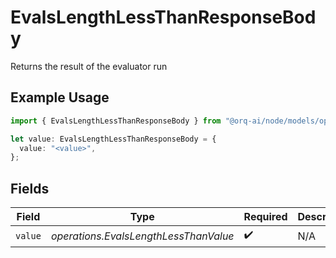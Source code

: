 # EvalsLengthLessThanResponseBody

Returns the result of the evaluator run

## Example Usage

```typescript
import { EvalsLengthLessThanResponseBody } from "@orq-ai/node/models/operations";

let value: EvalsLengthLessThanResponseBody = {
  value: "<value>",
};
```

## Fields

| Field                                 | Type                                  | Required                              | Description                           |
| ------------------------------------- | ------------------------------------- | ------------------------------------- | ------------------------------------- |
| `value`                               | *operations.EvalsLengthLessThanValue* | :heavy_check_mark:                    | N/A                                   |